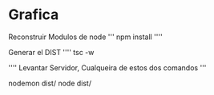 # Grafica

Reconstruir Modulos de node
'''
npm install
''''

Generar el DIST
''''
tsc -w

''''
Levantar Servidor, Cualqueira de estos dos comandos
'''

nodemon dist/
node dist/
